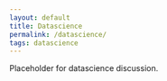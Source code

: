 ```yaml
---
layout: default
title: Datascience
permalink: /datascience/
tags: datascience
---
```


Placeholder for datascience discussion.
